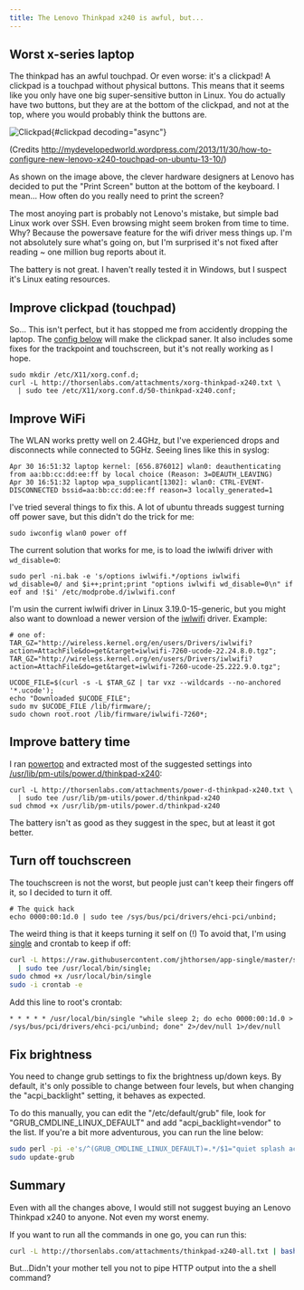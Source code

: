 ```yaml
---
title: The Lenovo Thinkpad x240 is awful, but...
---
```


## Worst x-series laptop

The thinkpad has an awful touchpad. Or even worse: it's a clickpad! A
clickpad is a touchpad without physical buttons. This means that it
seems like you only have one big super-sensitive button in Linux. You do
actually have two buttons, but they are at the bottom of the clickpad,
and not at the top, where you would probably think the buttons are.

![Clickpad](http://mydevelopedworld.files.wordpress.com/2013/11/clickpad-lenovo-x240.jpg){#clickpad
decoding="async"}

(Credits
http://mydevelopedworld.wordpress.com/2013/11/30/how-to-configure-new-lenovo-x240-touchpad-on-ubuntu-13-10/)

As shown on the image above, the clever hardware designers at Lenovo has
decided to put the "Print Screen" button at the bottom of the keyboard.
I mean... How often do you really need to print the screen?

The most anoying part is probably not Lenovo's mistake, but simple bad
Linux work over SSH. Even browsing might seem broken from time to time.
Why? Because the powersave feature for the wifi driver mess things up.
I'm not absolutely sure what's going on, but I'm surprised it's not
fixed after reading \~ one million bug reports about it.

The battery is not great. I haven't really tested it in Windows, but I
suspect it's Linux eating resources.

## Improve clickpad (touchpad)

So... This isn't perfect, but it has stopped me from accidently dropping
the laptop. The [config
below](http://thorsenlabs.com/attachments/xorg-thinkpad-x240.txt) will make
the clickpad saner. It also includes some fixes for the trackpoint and
touchscreen, but it's not really working as I hope.

    sudo mkdir /etc/X11/xorg.conf.d;
    curl -L http://thorsenlabs.com/attachments/xorg-thinkpad-x240.txt \
      | sudo tee /etc/X11/xorg.conf.d/50-thinkpad-x240.conf;

## Improve WiFi

The WLAN works pretty well on 2.4GHz, but I've experienced drops and
disconnects while connected to 5GHz. Seeing lines like this in syslog:

    Apr 30 16:51:32 laptop kernel: [656.876012] wlan0: deauthenticating from aa:bb:cc:dd:ee:ff by local choice (Reason: 3=DEAUTH_LEAVING)
    Apr 30 16:51:32 laptop wpa_supplicant[1302]: wlan0: CTRL-EVENT-DISCONNECTED bssid=aa:bb:cc:dd:ee:ff reason=3 locally_generated=1

I've tried several things to fix this. A lot of ubuntu threads suggest
turning off power save, but this didn't do the trick for me:

    sudo iwconfig wlan0 power off

The current solution that works for me, is to load the iwlwifi driver
with `wd_disable=0`:

    sudo perl -ni.bak -e 's/options iwlwifi.*/options iwlwifi wd_disable=0/ and $i++;print;print "options iwlwifi wd_disable=0\n" if eof and !$i' /etc/modprobe.d/iwlwifi.conf

I'm usin the current iwlwifi driver in Linux 3.19.0-15-generic, but you
might also want to download a newer version of the
[iwlwifi](http://wireless.kernel.org/en/users/Drivers/iwlwifi?highlight=%28iwlwifi%29-7260)
driver. Example:

    # one of:
    TAR_GZ="http://wireless.kernel.org/en/users/Drivers/iwlwifi?action=AttachFile&do=get&target=iwlwifi-7260-ucode-22.24.8.0.tgz";
    TAR_GZ="http://wireless.kernel.org/en/users/Drivers/iwlwifi?action=AttachFile&do=get&target=iwlwifi-7260-ucode-25.222.9.0.tgz";

    UCODE_FILE=$(curl -s -L $TAR_GZ | tar vxz --wildcards --no-anchored '*.ucode');
    echo "Downloaded $UCODE_FILE";
    sudo mv $UCODE_FILE /lib/firmware/;
    sudo chown root.root /lib/firmware/iwlwifi-7260*;

## Improve battery time

I ran [powertop](https://01.org/powertop) and extracted most of the
suggested settings into
[/usr/lib/pm-utils/power.d/thinkpad-x240](http://thorsenlabs.com/attachments/power-d-thinkpad-x240.txt):

    curl -L http://thorsenlabs.com/attachments/power-d-thinkpad-x240.txt \
      | sudo tee /usr/lib/pm-utils/power.d/thinkpad-x240
    sud chmod +x /usr/lib/pm-utils/power.d/thinkpad-x240

The battery isn't as good as they suggest in the spec, but at least it
got better.

## Turn off touchscreen

The touchscreen is not the worst, but people just can't keep their
fingers off it, so I decided to turn it off.

    # The quick hack
    echo 0000:00:1d.0 | sudo tee /sys/bus/pci/drivers/ehci-pci/unbind;

The weird thing is that it keeps turning it self on (!) To avoid that,
I'm using
[single](https://raw.githubusercontent.com/jhthorsen/app-single/master/script/single)
and crontab to keep if off:
 
```bash
curl -L https://raw.githubusercontent.com/jhthorsen/app-single/master/script/single \
  | sudo tee /usr/local/bin/single;
sudo chmod +x /usr/local/bin/single
sudo -i crontab -e
```

Add this line to root's crontab:

```cron
* * * * * /usr/local/bin/single "while sleep 2; do echo 0000:00:1d.0 > /sys/bus/pci/drivers/ehci-pci/unbind; done" 2>/dev/null 1>/dev/null
```

## Fix brightness

You need to change grub settings to fix the brightness up/down keys. By
default, it's only possible to change between four levels, but when
changing the "acpi_backlight" setting, it behaves as expected.

To do this manually, you can edit the "/etc/default/grub" file, look for
"GRUB_CMDLINE_LINUX_DEFAULT" and add "acpi_backlight=vendor" to the
list. If you're a bit more adventurous, you can run the line below:

```bash
sudo perl -pi -e's/^(GRUB_CMDLINE_LINUX_DEFAULT)=.*/$1="quiet splash acpi_backlight=vendor"/' /etc/default/grub
sudo update-grub
```

## Summary

Even with all the changes above, I would still not suggest buying an
Lenovo Thinkpad x240 to anyone. Not even my worst enemy.

If you want to run all the commands in one go, you can run this:

```bash
curl -L http://thorsenlabs.com/attachments/thinkpad-x240-all.txt | bash -
```

But...Didn't your mother tell you not to pipe HTTP output into the a
shell command?
